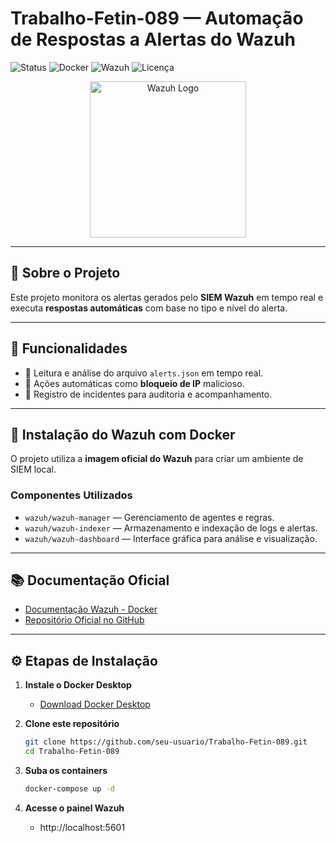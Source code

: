 # Trabalho-Fetin-089 — Automação de Respostas a Alertas do Wazuh

![Status](https://img.shields.io/badge/status-em%20desenvolvimento-yellow)
![Docker](https://img.shields.io/badge/docker-ready-blue)
![Wazuh](https://img.shields.io/badge/Wazuh-4.x-orange)
![Licença](https://img.shields.io/badge/license-MIT-green)

<p align="center">
  <img src="https://wazuh.com/assets/img/wazuh_logo.svg" alt="Wazuh Logo" width="250"/>
</p>

---

## 📌 Sobre o Projeto
Este projeto monitora os alertas gerados pelo **SIEM Wazuh** em tempo real e executa **respostas automáticas** com base no tipo e nível do alerta.

---

## 📜 Funcionalidades
- 📄 Leitura e análise do arquivo `alerts.json` em tempo real.  
- 🚫 Ações automáticas como **bloqueio de IP** malicioso.  
- 📝 Registro de incidentes para auditoria e acompanhamento.  

---

## 🐳 Instalação do Wazuh com Docker

O projeto utiliza a **imagem oficial do Wazuh** para criar um ambiente de SIEM local.

### Componentes Utilizados
- `wazuh/wazuh-manager` — Gerenciamento de agentes e regras.  
- `wazuh/wazuh-indexer` — Armazenamento e indexação de logs e alertas.  
- `wazuh/wazuh-dashboard` — Interface gráfica para análise e visualização.  

---

## 📚 Documentação Oficial
- [Documentação Wazuh - Docker](https://documentation.wazuh.com/current/deployment-options/docker/index.html)  
- [Repositório Oficial no GitHub](https://github.com/wazuh/wazuh-docker)  

---

## ⚙️ Etapas de Instalação
1. **Instale o Docker Desktop**  
   - [Download Docker Desktop](https://www.docker.com/products/docker-desktop)  

2. **Clone este repositório**  
   ```bash
   git clone https://github.com/seu-usuario/Trabalho-Fetin-089.git
   cd Trabalho-Fetin-089
3. **Suba os containers**
   ```bash
   docker-compose up -d

4. **Acesse o painel Wazuh**
   - http://localhost:5601
  

